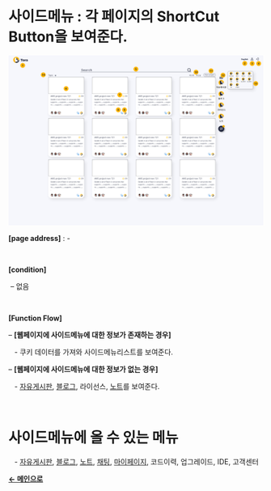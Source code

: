 # 사이드메뉴 : 각 페이지의 ShortCut Button을 보여준다.

![tempImage](/docs/image/Mainpage.png)

**[page address]** : -

<br/>

**[condition]**

&nbsp;&ndash; 없음

<br/>

**[Function Flow]**

&ndash; **[웹페이지에 사이드메뉴에 대한 정보가 존재하는 경우]**

&nbsp;&nbsp;&nbsp;- 쿠키 데이터를 가져와 사이드메뉴리스트를 보여준다.

&ndash; **[웹페이지에 사이드메뉴에 대한 정보가 없는 경우]**

&nbsp;&nbsp;&nbsp;- [자유게시판](/docs/Post.md), [블로그](/docs/Blog.md), 라이선스, [노트](/docs/GNB/Note.md)를 보여준다.
<br/>

<br/>

# 사이드메뉴에 올 수 있는 메뉴

&nbsp;&nbsp;&nbsp;- [자유게시판](/docs/Post.md), [블로그](/docs/Blog.md), [노트](/docs/GNB/Note/Main.md), [채팅](/docs/GNB/Chat/Main.md),  [마이페이지](/docs/Mypage.md), 코드이력, 업그레이드, IDE, 고객센터

[**← 메인으로**](/readme.md)
